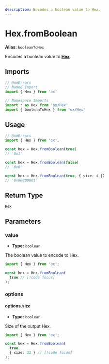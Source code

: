 ```yaml
---
description: Encodes a boolean value to Hex.
---
```


# Hex.fromBoolean 

**Alias:** `booleanToHex`

Encodes a boolean value to **[Hex](/api/hex)**.

## Imports

```ts twoslash
// @noErrors
// Named Import 
import { Hex } from 'ox'

// Namespace Imports
import * as Hex from 'ox/Hex'
import { booleanToHex } from 'ox/Hex'
```

## Usage

```ts twoslash
// @noErrors
import { Hex } from 'ox';

const hex = Hex.fromBoolean(true)
// '0x1'

const hex = Hex.fromBoolean(false)
// '0x0'

const hex = Hex.fromBoolean(true, { size: 4 })
// '0x00000001'
```

## Return Type

`Hex`

## Parameters

### value

- **Type:** `boolean`

The boolean value to encode to Hex.

```ts twoslash
import { Hex } from 'ox';

const hex = Hex.fromBoolean(
  true // [!code focus]
);
```

### options

#### options.size 

- **Type:** `boolean`

Size of the output Hex.

```ts twoslash
import { Hex } from 'ox';

const hex = Hex.fromBoolean(
  true,
  { size: 32 } // [!code focus]
);
```